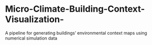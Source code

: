 # Micro-Climate-Building-Context-Visualization-
A pipeline for generating buildings’ environmental context maps using numerical simulation data
